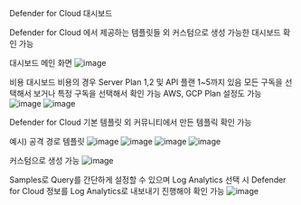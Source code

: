 Defender for Cloud 대시보드

Defender for Cloud 에서 제공하는 템플릿들 외 커스텀으로 생성 가능한 대시보드 확인 가능

대시보드 메인 화면
![image](https://github.com/user-attachments/assets/fea24697-69e0-45aa-8c67-d6123f7d122d)

비용 대시보드
비용의 경우 Server Plan 1,2 및 API 플랜 1~5까지 있음
모든 구독을 선택해서 보거나 특정 구독을 선택해서 확인 가능
AWS, GCP Plan 설정도 가능
![image](https://github.com/user-attachments/assets/8089bc6c-b26d-4bba-b4d7-23e672cfad63)
![image](https://github.com/user-attachments/assets/88b64725-dd5d-4e4d-aca2-1abe86744435)


Defender for Cloud 기본 템플릿 외 커뮤니티에서 만든 템플릭 확인 가능

예시) 공격 경로 템플릿
![image](https://github.com/user-attachments/assets/3649e756-c763-4015-9650-85a88294e005)
![image](https://github.com/user-attachments/assets/95c272f1-eea6-460f-999e-1f6888575efc)
![image](https://github.com/user-attachments/assets/ceb02955-fef9-4f74-9071-77250686891f)
![image](https://github.com/user-attachments/assets/6473cc8c-020a-43f8-a8f2-e72c5dfed5ef)

커스텀으로 생성 가능
![image](https://github.com/user-attachments/assets/3b3fce8a-46b5-4372-9498-f2855f0dbfdf)

Samples로 Query를 간단하게 설정할 수 있으며 Log Analytics 선택 시
Defender for Cloud 정보를 Log Analytics로 내보내기 진행해야 확인 가능
![image](https://github.com/user-attachments/assets/6986141f-a7d6-4294-80df-56e7c6c55e72)
